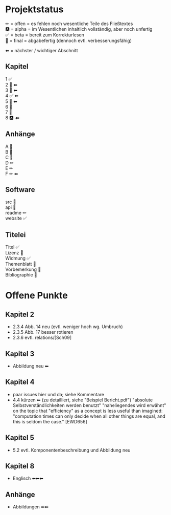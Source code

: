 Projektstatus
=============

✏	= offen = es fehlen noch wesentliche Teile des Fließtextes  
🅰	= alpha = im Wesentlichen inhaltlich vollständig, aber noch unfertig  
✅	= beta  = bereit zum Korrekturlesen  
🎉	= final = abgabefertig (dennoch evtl. verbesserungsfähig)

⬅ = nächster / wichtiger Abschnitt


Kapitel
-------

1 ✅  
2 🎉 ⬅  
3 🎉 ⬅  
4 ✅ ⬅  
5 🎉 ⬅  
6 🎉  
7 🎉  
8 🅰 ⬅


Anhänge
-------

A 🎉  
B 🎉  
C 🎉  
D ✏  
E ✏  
F ✏ ⬅


Software
--------

src 🎉  
api 🎉  
readme ✏  
website ✅


Titelei
-------

Titel ✅  
Lizenz 🎉  
Widmung ✅  
Themenblatt 🎉  
Vorbemerkung 🎉  
Bibliographie 🎉



Offene Punkte
=============

Kapitel 2
---------

- 2.3.4 Abb. 14 neu (evtl. weniger hoch wg. Umbruch)
- 2.3.5 Abb. 17 besser rotieren
- 2.3.6 evtl. relations/[Sch09]


Kapitel 3
---------

- Abbildung neu ⬅


Kapitel 4
---------

- paar issues hier und da; siehe Kommentare
- 4.4 kürzen ⬅
  (zu detailliert, siehe "Beispiel Bericht.pdf")
  "absolute Selbstverständlichkeiten werden benutzt"
  "naheliegendes wird erwähnt"
  on the topic that "efficiency" as a concept is less useful than imagined:
  "computation times can only decide when all other things are equal, and this is seldom the case."
  [EWD656]


Kapitel 5
---------

- 5.2 evtl. Komponentenbeschreibung und Abbildung neu


Kapitel 8
---------

- Englisch ⬅⬅⬅


Anhänge
-------

- Abbildungen ⬅⬅
